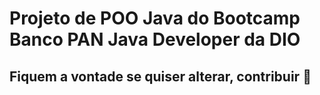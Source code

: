# Projeto de POO Java do Bootcamp Banco PAN Java Developer da DIO

## Fiquem a vontade se quiser alterar, contribuir 🤝

